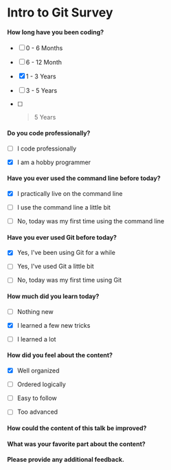 # Intro to Git Survey

#### How long have you been coding?

- [ ] 0 - 6 Months
- [ ] 6 - 12 Month
- [x] 1 - 3 Years
- [ ] 3 - 5 Years
- [ ] > 5 Years


#### Do you code professionally?

- [ ] I code professionally
- [x] I am a hobby programmer


#### Have you ever used the command line before today?

- [x] I practically live on the command line
- [ ] I use the command line a little bit
- [ ] No, today was my first time using the command line


#### Have you ever used Git before today?

- [x] Yes, I've been using Git for a while
- [ ] Yes, I've used Git a little bit
- [ ] No, today was my first time using Git


#### How much did you learn today?

- [ ] Nothing new
- [x] I learned a few new tricks
- [ ] I learned a lot


#### How did you feel about the content?

- [x] Well organized
- [ ] Ordered logically
- [ ] Easy to follow
- [ ] Too advanced


#### How could the content of this talk be improved?




#### What was your favorite part about the content?




#### Please provide any additional feedback.




 

